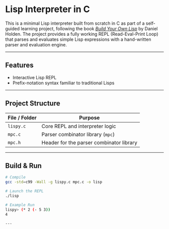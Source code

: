 # Lisp Interpreter in C
This is a minimal Lisp interpreter built from scratch in C as part of a self-guided learning project, following the book [*Build Your Own Lisp*](https://www.buildyourownlisp.com/) by Daniel Holden.
The project provides a fully working REPL (Read-Eval-Print Loop) that parses and evaluates simple Lisp expressions with a hand-written parser and evaluation engine.

---

## Features

- Interactive Lisp REPL  
- Prefix-notation syntax familiar to traditional Lisps  

---

## Project Structure

| File / Folder | Purpose                                   |
| ------------- | ----------------------------------------- |
| `lispy.c`     | Core REPL and interpreter logic           |
| `mpc.c`       | Parser combinator library (`mpc`)         |
| `mpc.h`       | Header for the parser combinator library  |

---

## Build & Run

```bash
# Compile
gcc -std=c99 -Wall -g lispy.c mpc.c -o lisp

# Launch the REPL
./lisp

# Example Run
lispy> (* 2 (- 5 3))
4

---



